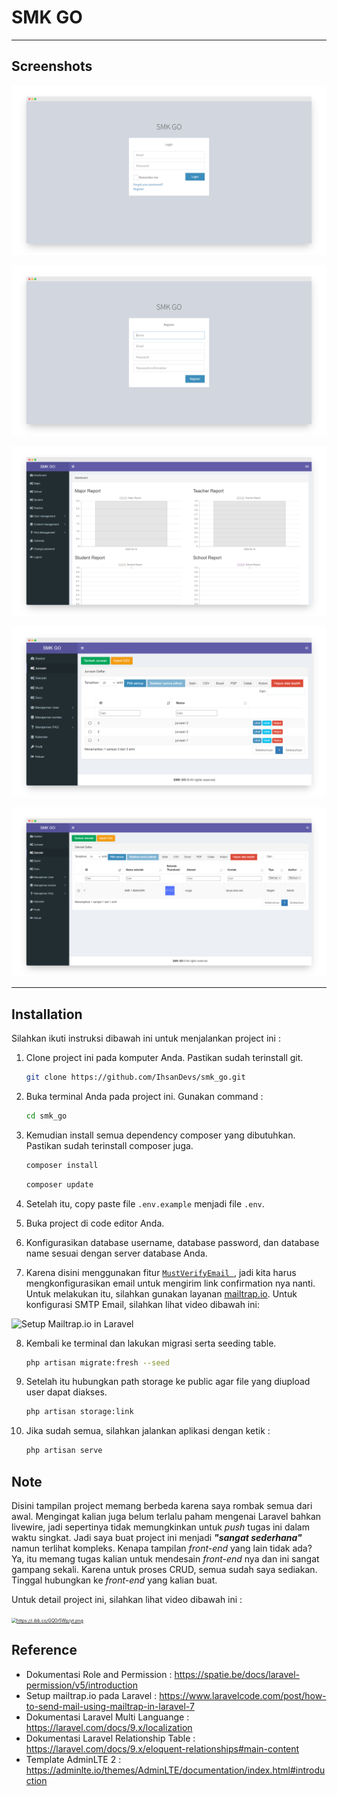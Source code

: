 # **SMK GO**

---

## Screenshots

![1](./screenshots/screely-1652584601692.png)

![2](./screenshots/screely-1652584610434.png)

![3](./screenshots/screely-1652584634276.png)

![4](./screenshots/screely-1652584658373.png)

![5](./screenshots/screely-1652584672602.png)

---

## Installation

Silahkan ikuti instruksi dibawah ini untuk menjalankan project ini :

1. Clone project ini pada komputer Anda. Pastikan sudah terinstall git.

    ```bash
    git clone https://github.com/IhsanDevs/smk_go.git
    ```

2. Buka terminal Anda pada project ini. Gunakan command :

    ```bash
    cd smk_go
    ```

3. Kemudian install semua dependency composer yang dibutuhkan. Pastikan sudah terinstall composer juga.

    ```bash
    composer install
    ```

    ```bash
    composer update
    ```

4. Setelah itu, copy paste file `.env.example` menjadi file `.env`.

5. Buka project di code editor Anda.

6. Konfigurasikan database username, database password, dan database name sesuai dengan server database Anda.

7. Karena disini menggunakan fitur [`MustVerifyEmail `](https://laravel.com/docs/9.x/verification), jadi kita harus mengkonfigurasikan email untuk mengirim link confirmation nya nanti. Untuk melakukan itu, silahkan gunakan layanan [mailtrap.io](https://mailtrap.io/). Untuk konfigurasi SMTP Email, silahkan lihat video dibawah ini:

 <img src="https://s8.gifyu.com/images/mailtrap_laravel_setup.gif" alt="Setup Mailtrap.io in Laravel"  />

8. Kembali ke terminal dan lakukan migrasi serta seeding table.

    ```bash
    php artisan migrate:fresh --seed
    ```

9. Setelah itu hubungkan path storage ke public agar file yang diupload user dapat diakses.

    ```bash
    php artisan storage:link
    ```

10. Jika sudah semua, silahkan jalankan aplikasi dengan ketik :

    ```bash
    php artisan serve
    ```

## Note

Disini tampilan project memang berbeda karena saya rombak semua dari awal. Mengingat kalian juga belum terlalu paham mengenai Laravel bahkan livewire, jadi sepertinya tidak memungkinkan untuk _push_ tugas ini dalam waktu singkat. Jadi saya buat project ini menjadi **_"sangat sederhana"_** namun terlihat kompleks. Kenapa tampilan _front-end_ yang lain tidak ada? Ya, itu memang tugas kalian untuk mendesain _front-end_ nya dan ini sangat gampang sekali. Karena untuk proses CRUD, semua sudah saya sediakan. Tinggal hubungkan ke _front-end_ yang kalian buat.

Untuk detail project ini, silahkan lihat video dibawah ini :

[<img src="https://i.ibb.co/GQ0r5Wp/yt.png" alt="https://i.ibb.co/GQ0r5Wp/yt.png" style="zoom:50%;" />](https://drive.google.com/file/d/1AEdxlbWGLlinaB4wvz84pdOrZpj9peu7/view)

## Reference

-   Dokumentasi Role and Permission : https://spatie.be/docs/laravel-permission/v5/introduction
-   Setup mailtrap.io pada Laravel : https://www.laravelcode.com/post/how-to-send-mail-using-mailtrap-in-laravel-7
-   Dokumentasi Laravel Multi Languange : https://laravel.com/docs/9.x/localization
-   Dokumentasi Laravel Relationship Table : https://laravel.com/docs/9.x/eloquent-relationships#main-content
-   Template AdminLTE 2 : https://adminlte.io/themes/AdminLTE/documentation/index.html#introduction
